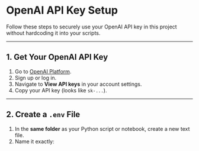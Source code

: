 # OpenAI API Key Setup

Follow these steps to securely use your OpenAI API key in this project without hardcoding it into your scripts.

---

## 1. Get Your OpenAI API Key
1. Go to [OpenAI Platform](https://platform.openai.com/).
2. Sign up or log in.
3. Navigate to **View API keys** in your account settings.
4. Copy your API key (looks like `sk-...`).

---

## 2. Create a `.env` File
1. In the **same folder** as your Python script or notebook, create a new text file.
2. Name it exactly:
